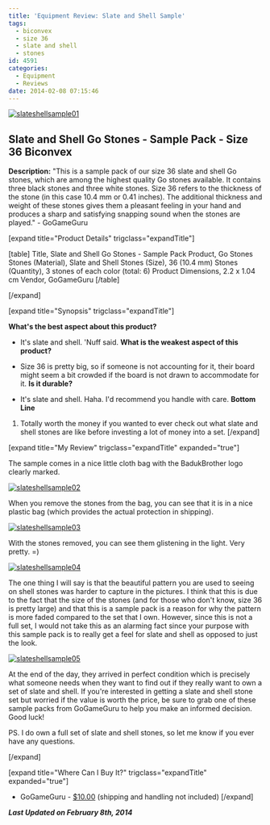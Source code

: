 ```yaml
---
title: 'Equipment Review: Slate and Shell Sample'
tags:
  - biconvex
  - size 36
  - slate and shell
  - stones
id: 4591
categories:
  - Equipment
  - Reviews
date: 2014-02-08 07:15:46
---
```


[![slateshellsample01](http://www.bengozen.com/wp-content/uploads/2014/02/slateshellsample01.jpg)](http://www.bengozen.com/wp-content/uploads/2014/02/slateshellsample01.jpg)

## Slate and Shell Go Stones - Sample Pack - Size 36 Biconvex

**Description:** "This is a sample pack of our size 36 slate and shell Go stones, which are among the highest quality Go stones available. It contains three black stones and three white stones. Size 36 refers to the thickness of the stone (in this case 10.4 mm or 0.41 inches). The additional thickness and weight of these stones gives them a pleasant feeling in your hand and produces a sharp and satisfying snapping sound when the stones are played." - GoGameGuru

<!--more-->

[expand title="Product Details" trigclass="expandTitle"]

[table]
Title, Slate and Shell Go Stones - Sample Pack
Product, Go Stones
Stones (Material), Slate and Shell
Stones (Size), 36 (10.4 mm)
Stones (Quantity), 3 stones of each color (total: 6)
Product Dimensions, 2.2 x 1.04 cm
Vendor, GoGameGuru
[/table]

[/expand]

[expand title="Synopsis" trigclass="expandTitle"]

**What's the best aspect about this product?**

*   It's slate and shell. 'Nuff said.
**What is the weakest aspect of this product?**

*   Size 36 is pretty big, so if someone is not accounting for it, their board might seem a bit crowded if the board is not drawn to accommodate for it.
**Is it durable?**

*   It's slate and shell. Haha. I'd recommend you handle with care.
**Bottom Line**

1.  Totally worth the money if you wanted to ever check out what slate and shell stones are like before investing a lot of money into a set.
[/expand]

[expand title="My Review" trigclass="expandTitle" expanded="true"]

The sample comes in a nice little cloth bag with the BadukBrother logo clearly marked.

[![slateshellsample02](http://www.bengozen.com/wp-content/uploads/2014/02/slateshellsample02.jpg)](http://www.bengozen.com/wp-content/uploads/2014/02/slateshellsample02.jpg)

When you remove the stones from the bag, you can see that it is in a nice plastic bag (which provides the actual protection in shipping).

[![slateshellsample03](http://www.bengozen.com/wp-content/uploads/2014/02/slateshellsample03.jpg)](http://www.bengozen.com/wp-content/uploads/2014/02/slateshellsample03.jpg)

With the stones removed, you can see them glistening in the light. Very pretty. =)

[![slateshellsample04](http://www.bengozen.com/wp-content/uploads/2014/02/slateshellsample04.jpg)](http://www.bengozen.com/wp-content/uploads/2014/02/slateshellsample04.jpg)

The one thing I will say is that the beautiful pattern you are used to seeing on shell stones was harder to capture in the pictures. I think that this is due to the fact that the size of the stones (and for those who don't know, size 36 is pretty large) and that this is a sample pack is a reason for why the pattern is more faded compared to the set that I own. However, since this is not a full set, I would not take this as an alarming fact since your purpose with this sample pack is to really get a feel for slate and shell as opposed to just the look.

[![slateshellsample05](http://www.bengozen.com/wp-content/uploads/2014/02/slateshellsample05.jpg)](http://www.bengozen.com/wp-content/uploads/2014/02/slateshellsample05.jpg)

At the end of the day, they arrived in perfect condition which is precisely what someone needs when they want to find out if they really want to own a set of slate and shell. If you're interested in getting a slate and shell stone set but worried if the value is worth the price, be sure to grab one of these sample packs from GoGameGuru to help you make an informed decision. Good luck!

PS. I do own a full set of slate and shell stones, so let me know if you ever have any questions.

[/expand]

[expand title="Where Can I Buy It?" trigclass="expandTitle" expanded="true"]

*   GoGameGuru - [$10.00](http://shop.gogameguru.com/slate-and-shell-stones-sample-36-biconvex/?acc=e4da3b7fbbce2345d7772b0674a318d5 "GoGameGuru Purchase Link") (shipping and handling not included)
[/expand]

_**Last Updated on February 8th, 2014**_
